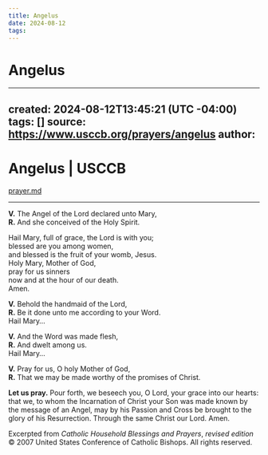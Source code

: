 ```yaml
---
title: Angelus
date: 2024-08-12
tags: 
---
```

# Angelus
---
created: 2024-08-12T13:45:21 (UTC -04:00)
tags: []
source: https://www.usccb.org/prayers/angelus
author: 
---

# Angelus | USCCB 

[prayer.md](prayer.md)

---

**V.** The Angel of the Lord declared unto Mary,  
**R.** And she conceived of the Holy Spirit.

Hail Mary, full of grace, the Lord is with you;  
blessed are you among women,  
and blessed is the fruit of your womb, Jesus.  
Holy Mary, Mother of God,  
pray for us sinners  
now and at the hour of our death.  
Amen.

**V.** Behold the handmaid of the Lord,  
**R.** Be it done unto me according to your Word.  
Hail Mary…

**V.** And the Word was made flesh,  
**R.** And dwelt among us.  
Hail Mary…

**V.** Pray for us, O holy Mother of God,  
**R.** That we may be made worthy of the promises of Christ.

**Let us pray.** Pour forth, we beseech you, O Lord, your grace into our hearts: that we, to whom the Incarnation of Christ your Son was made known by the message of an Angel, may by his Passion and Cross be brought to the glory of his Resurrection. Through the same Christ our Lord. Amen.

Excerpted from *Catholic Household Blessings and Prayers*, *revised edition* © 2007 United States Conference of Catholic Bishops. All rights reserved.

